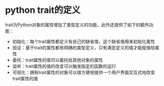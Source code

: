 # python trait的定义

trait为Python对象的属性增加了类型定义的功能，此外还提供了如下的额外功能：

- 初始化：每个trait属性都定义有自己的缺省值，这个缺省值用来初始化属性
- 验证：基于trait的属性都有明确的类型定义，只有满足定义的值才能赋值给属性
- 委托：trait属性的值可以委托给其他对象的属性
- 监听：trait属性的值的改变可以触发指定的函数的运行
- 可视化：拥有trait属性的对象可以很方便地提供一个用户界面交互式地改变trait属性的值